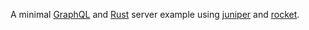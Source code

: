 A minimal [GraphQL](https://graphql.org) and [Rust](https://www.rust-lang.org) server example using [juniper](https://github.com/graphql-rust/juniper) and [rocket](https://github.com/SergioBenitez/Rocket).
